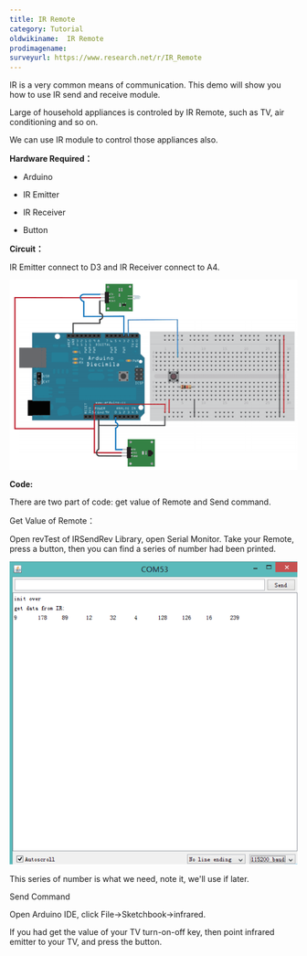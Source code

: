 ```yaml
---
title: IR Remote
category: Tutorial
oldwikiname:  IR Remote
prodimagename:  
surveyurl: https://www.research.net/r/IR_Remote
---
```

IR is a very common means of communication. This demo will show you how to use IR send and receive module.

Large of household appliances is controled by IR Remote, such as TV, air conditioning and so on.

We can use IR module to control those appliances also.

**Hardware Required：**

*   Arduino

*   IR Emitter

*   IR Receiver

*   Button

**Circuit：**

IR Emitter connect to D3 and IR Receiver connect to A4.

![](https://github.com/SeeedDocument/IR_Remote/raw/master/img/Sidekick_36_1.png)

**Code:**

There are two part of code: get value of Remote and Send command.

Get Value of Remote：

Open revTest of IRSendRev Library, open Serial Monitor. Take your Remote, press a button, then you can find a series of number had been printed.

![](https://github.com/SeeedDocument/IR_Remote/raw/master/img/Sidekick_36_2.png)

This series of number is what we need, note it, we'll use if later.

Send Command

Open Arduino IDE, click File-&gt;Sketchbook-&gt;infrared.

If you had get the value of your TV turn-on-off key, then point infrared emitter to your TV, and press the button.
